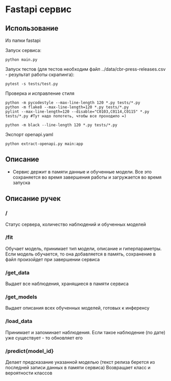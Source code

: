 # Fastapi сервис

## Использование

Из папки fastapi

Запуск сервиса:
```
python main.py
```

Запуск тестов (для тестов необходим файл ../data/cbr-press-releases.csv - результат работы скрапинга):
```
pytest -s tests/test.py 
```


Проверка и исправление стиля
```
python -m pycodestyle --max-line-length 120 *.py tests/*.py
python -m flake8 --max-line-length=120 *.py tests/*.py
pylint --max-line-length=120 --disable="C0103,C0114,C0115" *.py tests/*.py #Тут надо попотеть, чтобы все проходило =)

python -m black --line-length 120 *.py tests/*.py
```

Экспорт openapi.yaml
```
python extract-openapi.py main:app
```

## Описание
- Сервис держит в памяти данные и обученные модели. Все это сохраняется во время завершения работы и загружается во время запуска

## Описание ручек

### /
Статус сервера, количество наблюдений и обученных моделей

### /fit
Обучает модель, принимает тип модели, описание и гиперпараметры. Если модель обучается, то она добавляется в память, сохранение в файл произойдет при завершении сервиса

### /get_data
Выдает все наблюдения, хранящиеся в памяти сервиса

### /get_models
Выдает описания всех обученных моделей, готовых к инференсу

### /load_data
Принимает и запоминает наблюдения. Если такое наблюдение (по дате) уже существует - то обновляет его

### /predict{model_id}
Делает предсказание указанной моделью (текст релиза берется из последней записи данных в памяти сервиса) Возвращает класс и вероятности классов

